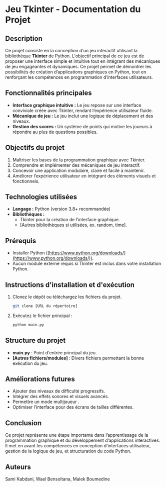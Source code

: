 # Jeu Tkinter - Documentation du Projet

## Description

Ce projet consiste en la conception d'un jeu interactif utilisant la bibliothèque **Tkinter** de Python. L'objectif principal de ce jeu est de proposer une interface simple et intuitive tout en intégrant des mécaniques de jeu engageantes et dynamiques. Ce projet permet de démontrer les possibilités de création d’applications graphiques en Python, tout en renforçant les compétences en programmation d’interfaces utilisateurs.

## Fonctionnalités principales

- **Interface graphique intuitive :** Le jeu repose sur une interface conviviale créée avec Tkinter, rendant l’expérience utilisateur fluide.
- **Mécanique de jeu :** Le jeu inclut une logique de déplacement et des niveaux.
- **Gestion des scores :** Un système de points qui motive les joueurs à répondre au plus de questions possibles.

## Objectifs du projet

1. Maîtriser les bases de la programmation graphique avec Tkinter.
2. Comprendre et implémenter des mécaniques de jeu interactif.
3. Concevoir une application modulaire, claire et facile à maintenir.
4. Améliorer l’expérience utilisateur en intégrant des éléments visuels et fonctionnels.

## Technologies utilisées

- **Langage :** Python (version 3.8+ recommandée)
- **Bibliothèques :**
  - Tkinter pour la création de l’interface graphique.
  - [Autres bibliothèques si utilisées, ex. random, time].

## Prérequis

- Installer Python ([https://www.python.org/downloads/](https://www.python.org/downloads/)).
- Aucun module externe requis si Tkinter est inclus dans votre installation Python.

## Instructions d'installation et d'exécution

1. Clonez le dépôt ou téléchargez les fichiers du projet.
   ```bash
   git clone [URL du répertoire]
   ```
2. Exécutez le fichier principal :
   ```bash
   python main.py
   ```

## Structure du projet

- **main.py** : Point d'entrée principal du jeu.
- **[Autres fichiers/modules]** : Divers fichiers permettant la bonne exécution du jeu.


## Améliorations futures

- Ajouter des niveaux de difficulté progressifs.
- Intégrer des effets sonores et visuels avancés.
- Permettre un mode multijoueur .
- Optimiser l’interface pour des écrans de tailles différentes.

## Conclusion

Ce projet représente une étape importante dans l’apprentissage de la programmation graphique et du développement d’applications interactives. Il met en avant les compétences en conception d’interfaces utilisateur, gestion de la logique de jeu, et structuration du code Python.

## Auteurs

Sami Kabdani, Wael Bensoltana, Malek Boumedine

